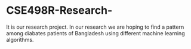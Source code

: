 # CSE498R-Research-
It is our research project. In our research we are hoping to find a pattern among diabates patients of Bangladesh using different machine learning algorithms.
